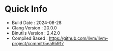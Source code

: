 # Quick Info
* Build Date : 2024-08-28
* Clang Version : 20.0.0
* Binutils Version : 2.42.0
* Compiled Based : https://github.com/llvm/llvm-project/commit/5ea95917
